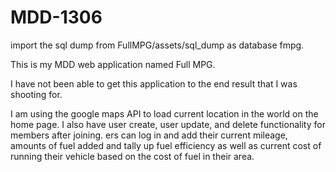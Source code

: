 MDD-1306
========

import the sql dump from FullMPG/assets/sql_dump as database fmpg.

This is my MDD web application named Full MPG.

I have not been able to get this application to the end result that I was shooting for.

I am using the google maps API to load current location in the world on the home page.
I also have user create, user update, and delete functionality for members after joining.
ers can log in and add their current mileage, amounts of fuel added and tally up fuel efficiency as well as current cost of running their vehicle based on the cost of fuel in their area.